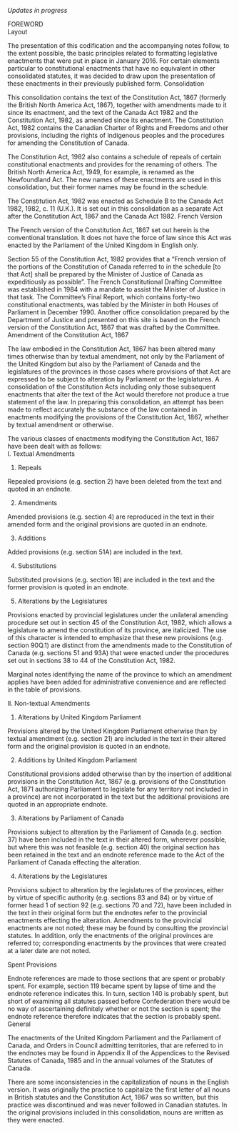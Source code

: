 _Updates in progress_

FOREWORD  
Layout

The presentation of this codification and the accompanying notes follow, to the extent possible, the basic principles related to formatting legislative enactments that were put in place in January 2016. For certain elements particular to constitutional enactments that have no equivalent in other consolidated statutes, it was decided to draw upon the presentation of these enactments in their previously published form.
Consolidation

This consolidation contains the text of the Constitution Act, 1867 (formerly the British North America Act, 1867), together with amendments made to it since its enactment, and the text of the Canada Act 1982 and the Constitution Act, 1982, as amended since its enactment. The Constitution Act, 1982 contains the Canadian Charter of Rights and Freedoms and other provisions, including the rights of Indigenous peoples and the procedures for amending the Constitution of Canada.

The Constitution Act, 1982 also contains a schedule of repeals of certain constitutional enactments and provides for the renaming of others. The British North America Act, 1949, for example, is renamed as the Newfoundland Act. The new names of these enactments are used in this consolidation, but their former names may be found in the schedule.

The Constitution Act, 1982 was enacted as Schedule B to the Canada Act 1982, 1982, c. 11 (U.K.). It is set out in this consolidation as a separate Act after the Constitution Act, 1867 and the Canada Act 1982.
French Version

The French version of the Constitution Act, 1867 set out herein is the conventional translation. It does not have the force of law since this Act was enacted by the Parliament of the United Kingdom in English only.

Section 55 of the Constitution Act, 1982 provides that a “French version of the portions of the Constitution of Canada referred to in the schedule [to that Act] shall be prepared by the Minister of Justice of Canada as expeditiously as possible”. The French Constitutional Drafting Committee was established in 1984 with a mandate to assist the Minister of Justice in that task. The Committee’s Final Report, which contains forty-two constitutional enactments, was tabled by the Minister in both Houses of Parliament in December 1990. Another office consolidation prepared by the Department of Justice and presented on this site is based on the French version of the Constitution Act, 1867 that was drafted by the Committee.
Amendment of the Constitution Act, 1867

The law embodied in the Constitution Act, 1867 has been altered many times otherwise than by textual amendment, not only by the Parliament of the United Kingdom but also by the Parliament of Canada and the legislatures of the provinces in those cases where provisions of that Act are expressed to be subject to alteration by Parliament or the legislatures. A consolidation of the Constitution Acts including only those subsequent enactments that alter the text of the Act would therefore not produce a true statement of the law. In preparing this consolidation, an attempt has been made to reflect accurately the substance of the law contained in enactments modifying the provisions of the Constitution Act, 1867, whether by textual amendment or otherwise.

The various classes of enactments modifying the Constitution Act, 1867 have been dealt with as follows:  
I. Textual Amendments

  1.  Repeals

  Repealed provisions (e.g. section 2) have been deleted from the text and quoted in an endnote.

  2.  Amendments

  Amended provisions (e.g. section 4) are reproduced in the text in their amended form and the original provisions are quoted in an endnote.

  3.  Additions

  Added provisions (e.g. section 51A) are included in the text.

  4.  Substitutions

  Substituted provisions (e.g. section 18) are included in the text and the former provision is quoted in an endnote.

  5.  Alterations by the Legislatures

  Provisions enacted by provincial legislatures under the unilateral amending procedure set out in section 45 of the Constitution Act, 1982, which allows a legislature to amend the constitution of its province, are italicized. The use of this character is intended to emphasize that these new provisions (e.g. section 90Q.1) are distinct from the amendments made to the Constitution of Canada (e.g. sections 51 and 93A) that were enacted under the procedures set out in sections 38 to 44 of the Constitution Act, 1982.

  Marginal notes identifying the name of the province to which an amendment applies have been added for administrative convenience and are reflected in the table of provisions.

II. Non-textual Amendments

  1.  Alterations by United Kingdom Parliament

  Provisions altered by the United Kingdom Parliament otherwise than by textual amendment (e.g. section 21) are included in the text in their altered form and the original provision is quoted in an endnote.

  2.  Additions by United Kingdom Parliament

  Constitutional provisions added otherwise than by the insertion of additional provisions in the Constitution Act, 1867 (e.g. provisions of the Constitution Act, 1871 authorizing Parliament to legislate for any territory not included in a province) are not incorporated in the text but the additional provisions are quoted in an appropriate endnote.

  3.  Alterations by Parliament of Canada

  Provisions subject to alteration by the Parliament of Canada (e.g. section 37) have been included in the text in their altered form, wherever possible, but where this was not feasible (e.g. section 40) the original section has been retained in the text and an endnote reference made to the Act of the Parliament of Canada effecting the alteration.

  4.  Alterations by the Legislatures

  Provisions subject to alteration by the legislatures of the provinces, either by virtue of specific authority (e.g. sections 83 and 84) or by virtue of former head 1 of section 92 (e.g. sections 70 and 72), have been included in the text in their original form but the endnotes refer to the provincial enactments effecting the alteration. Amendments to the provincial enactments are not noted; these may be found by consulting the provincial statutes. In addition, only the enactments of the original provinces are referred to; corresponding enactments by the provinces that were created at a later date are not noted.

Spent Provisions

Endnote references are made to those sections that are spent or probably spent. For example, section 119 became spent by lapse of time and the endnote reference indicates this. In turn, section 140 is probably spent, but short of examining all statutes passed before Confederation there would be no way of ascertaining definitely whether or not the section is spent; the endnote reference therefore indicates that the section is probably spent.
General

The enactments of the United Kingdom Parliament and the Parliament of Canada, and Orders in Council admitting territories, that are referred to in the endnotes may be found in Appendix II of the Appendices to the Revised Statutes of Canada, 1985 and in the annual volumes of the Statutes of Canada.

There are some inconsistencies in the capitalization of nouns in the English version. It was originally the practice to capitalize the first letter of all nouns in British statutes and the Constitution Act, 1867 was so written, but this practice was discontinued and was never followed in Canadian statutes. In the original provisions included in this consolidation, nouns are written as they were enacted.
